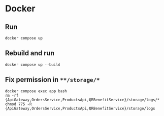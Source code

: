 # Docker
## Run
```
docker compose up
```
## Rebuild and run
```
docker compose up --build
```
## Fix permission in `**/storage/*`
```
docker compose exec app bash
rm -rf {ApiGateway,OrdersService,ProductsApi,QRBenefitService}/storage/logs/*
chmod 775 -R {ApiGateway,OrdersService,ProductsApi,QRBenefitService}/storage/logs
```
